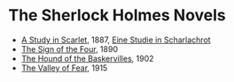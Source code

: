 # The Sherlock Holmes Novels

- [A Study in Scarlet](/src/novels/stud/en/content), 1887, [Eine Studie in Scharlachrot](./stud/de/content.md)
- [The Sign of the Four](/src/novels/stud/en/content), 1890
- [The Hound of the Baskervilles](/src/novels/houn/en/content), 1902
- [The Valley of Fear](/src/novels/vall/en/content), 1915
